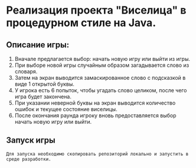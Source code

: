 <h1>Реализация проекта "Виселица" в процедурном стиле на Java.</h1>

<h2>Описание игры:</h2>

1. Вначале предлагается выбор: начать новую игру или выйти из игры.
2. При выборе новой игры случайным образом загадывается слово из словаря.
3. Затем на экран выводится замаскированное слово с подсказкой в виде 1 открытой буквы.
4. У игрока есть 6 попыток, чтобы угадать слово целиком, после чего игра будет закончена.
5. При указании неверной буквы на экран выводится количество ошибок и текущее состояние виселицы.
6. После окончания раунда игроку вновь предоставляется выбор начать новую игру или выйти.

<h2>Запуск игры</h2>
<code>Для запуска необходимо скопировать репозиторий локально и запустить в среде разработки.
</code> 
